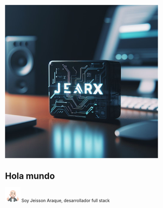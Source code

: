 <img src="jearx3.jfif" alt="Mi genial imagen" />

# Hola mundo 

<img src="avatar.png" alt="Mi genial imagen" width=50 height=50/> Soy Jeisson Araque, desarrollador full stack 